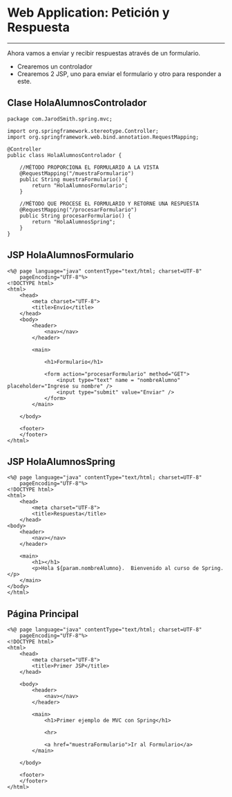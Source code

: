 # Web Application: Petición y Respuesta

---

Ahora vamos a enviar y recibir respuestas através de un formulario.

- Crearemos un controlador
- Crearemos 2 JSP, uno para enviar el formulario y otro para responder a este.
  
## Clase HolaAlumnosControlador

    package com.JarodSmith.spring.mvc;

    import org.springframework.stereotype.Controller;
    import org.springframework.web.bind.annotation.RequestMapping;

    @Controller
    public class HolaAlumnosControlador {
    
        //MÉTODO PROPORCIONA EL FORMULARIO A LA VISTA
        @RequestMapping("/muestraFormulario")
        public String muestraFormulario() {
            return "HolaAlumnosFormulario";
        }

        //MÉTODO QUE PROCESE EL FORMULARIO Y RETORNE UNA RESPUESTA
        @RequestMapping("/procesarFormulario")
        public String procesarFormulario() {
            return "HolaAlumnosSpring";
        }
    }

## JSP HolaAlumnosFormulario

    <%@ page language="java" contentType="text/html; charset=UTF-8"
        pageEncoding="UTF-8"%>
    <!DOCTYPE html>
    <html>
        <head>
            <meta charset="UTF-8">
            <title>Envío</title>
        </head>
        <body>
            <header>
                <nav></nav>
            </header>
        
            <main>
        
                <h1>Formulario</h1>
        
                <form action="procesarFormulario" method="GET">
                    <input type="text" name = "nombreAlumno" placeholder="Ingrese su nombre" />
                    <input type="submit" value="Enviar" />
                </form>
            </main>

        </body>

        <footer>
        </footer>
    </html>

## JSP HolaAlumnosSpring

    <%@ page language="java" contentType="text/html; charset=UTF-8"
        pageEncoding="UTF-8"%>
    <!DOCTYPE html>
    <html>
        <head>
            <meta charset="UTF-8">
            <title>Respuesta</title>
        </head>
    <body>
        <header>
            <nav></nav>
        </header>
    
        <main>
            <h1></h1>
            <p>Hola ${param.nombreAlumno}.  Bienvenido al curso de Spring.</p>
        </main>
    </body>
    </html>

## Página Principal

    <%@ page language="java" contentType="text/html; charset=UTF-8"
        pageEncoding="UTF-8"%>
    <!DOCTYPE html>
    <html>
        <head>
            <meta charset="UTF-8">
            <title>Primer JSP</title>
        </head>

        <body>
            <header>
                <nav></nav>
            </header>
    
            <main>
                <h1>Primer ejemplo de MVC con Spring</h1>
    
                <hr>
    
                <a href="muestraFormulario">Ir al Formulario</a>
            </main>

        </body>
    
        <footer>
        </footer>
    </html>
